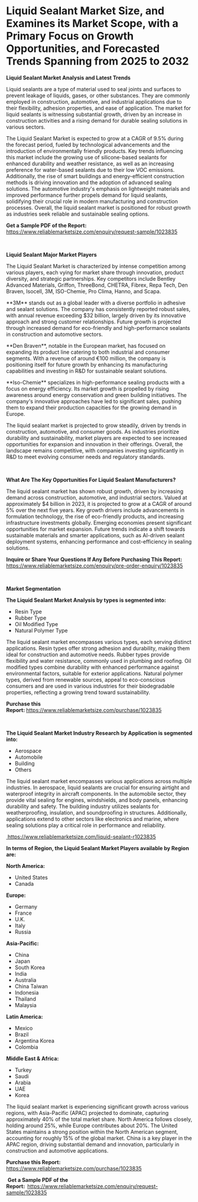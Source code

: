 <p><h1>Liquid Sealant Market Size, and Examines its Market Scope, with a Primary Focus on Growth Opportunities, and Forecasted Trends Spanning from 2025 to 2032</h1></p><p><strong>Liquid Sealant Market Analysis and Latest Trends</strong></p>
<p><p>Liquid sealants are a type of material used to seal joints and surfaces to prevent leakage of liquids, gases, or other substances. They are commonly employed in construction, automotive, and industrial applications due to their flexibility, adhesion properties, and ease of application. The market for liquid sealants is witnessing substantial growth, driven by an increase in construction activities and a rising demand for durable sealing solutions in various sectors.</p><p>The Liquid Sealant Market is expected to grow at a CAGR of 9.5% during the forecast period, fueled by technological advancements and the introduction of environmentally friendly products. Key trends influencing this market include the growing use of silicone-based sealants for enhanced durability and weather resistance, as well as an increasing preference for water-based sealants due to their low VOC emissions. Additionally, the rise of smart buildings and energy-efficient construction methods is driving innovation and the adoption of advanced sealing solutions. The automotive industry's emphasis on lightweight materials and improved performance further propels demand for liquid sealants, solidifying their crucial role in modern manufacturing and construction processes. Overall, the liquid sealant market is positioned for robust growth as industries seek reliable and sustainable sealing options.</p></p>
<p><strong>Get a Sample PDF of the Report:&nbsp;</strong> <a href="https://www.reliablemarketsize.com/enquiry/request-sample/1023835?utm_campaign=2475&utm_medium=2&utm_source=Github&utm_content=ia&utm_term=16042025&utm_id=liquid-sealant">https://www.reliablemarketsize.com/enquiry/request-sample/1023835</a></p>
<p>&nbsp;</p>
<p><strong>Liquid Sealant Major Market Players</strong></p>
<p><p>The Liquid Sealant Market is characterized by intense competition among various players, each vying for market share through innovation, product diversity, and strategic partnerships. Key competitors include Bentley Advanced Materials, Griffon, ThreeBond, CHETRA, Fibrex, Repa Tech, Den Braven, Isocell, 3M, ISO-Chemie, Pro Clima, Hanno, and Scapa.</p><p>**3M** stands out as a global leader with a diverse portfolio in adhesive and sealant solutions. The company has consistently reported robust sales, with annual revenue exceeding $32 billion, largely driven by its innovative approach and strong customer relationships. Future growth is projected through increased demand for eco-friendly and high-performance sealants in construction and automotive sectors.</p><p>**Den Braven**, notable in the European market, has focused on expanding its product line catering to both industrial and consumer segments. With a revenue of around €100 million, the company is positioning itself for future growth by enhancing its manufacturing capabilities and investing in R&D for sustainable sealant solutions.</p><p>**Iso-Chemie** specializes in high-performance sealing products with a focus on energy efficiency. Its market growth is propelled by rising awareness around energy conservation and green building initiatives. The company's innovative approaches have led to significant sales, pushing them to expand their production capacities for the growing demand in Europe.</p><p>The liquid sealant market is projected to grow steadily, driven by trends in construction, automotive, and consumer goods. As industries prioritize durability and sustainability, market players are expected to see increased opportunities for expansion and innovation in their offerings. Overall, the landscape remains competitive, with companies investing significantly in R&D to meet evolving consumer needs and regulatory standards.</p></p>
<p>&nbsp;</p>
<p><strong>What Are The Key Opportunities For Liquid Sealant Manufacturers?</strong></p>
<p><p>The liquid sealant market has shown robust growth, driven by increasing demand across construction, automotive, and industrial sectors. Valued at approximately $4 billion in 2023, it is projected to grow at a CAGR of around 5% over the next five years. Key growth drivers include advancements in formulation technology, the rise of eco-friendly products, and increasing infrastructure investments globally. Emerging economies present significant opportunities for market expansion. Future trends indicate a shift towards sustainable materials and smarter applications, such as AI-driven sealant deployment systems, enhancing performance and cost-efficiency in sealing solutions.</p></p>
<p><strong>Inquire or Share Your Questions If Any Before Purchasing This Report:</strong> <a href="https://www.reliablemarketsize.com/enquiry/pre-order-enquiry/1023835?utm_campaign=2475&utm_medium=2&utm_source=Github&utm_content=ia&utm_term=16042025&utm_id=liquid-sealant">https://www.reliablemarketsize.com/enquiry/pre-order-enquiry/1023835</a></p>
<p>&nbsp;</p>
<p><strong>Market Segmentation</strong></p>
<p><strong>The Liquid Sealant Market Analysis by types is segmented into:</strong></p>
<p><ul><li>Resin Type</li><li>Rubber Type</li><li>Oil Modified Type</li><li>Natural Polymer Type</li></ul></p>
<p><p>The liquid sealant market encompasses various types, each serving distinct applications. Resin types offer strong adhesion and durability, making them ideal for construction and automotive needs. Rubber types provide flexibility and water resistance, commonly used in plumbing and roofing. Oil modified types combine durability with enhanced performance against environmental factors, suitable for exterior applications. Natural polymer types, derived from renewable sources, appeal to eco-conscious consumers and are used in various industries for their biodegradable properties, reflecting a growing trend toward sustainability.</p></p>
<p><strong>Purchase this Report:&nbsp;</strong><a href="https://www.reliablemarketsize.com/purchase/1023835?utm_campaign=2475&utm_medium=2&utm_source=Github&utm_content=ia&utm_term=16042025&utm_id=liquid-sealant">https://www.reliablemarketsize.com/purchase/1023835</a></p>
<p>&nbsp;</p>
<p><strong>The Liquid Sealant Market Industry Research by Application is segmented into:</strong></p>
<p><ul><li>Aerospace</li><li>Automobile</li><li>Building</li><li>Others</li></ul></p>
<p><p>The liquid sealant market encompasses various applications across multiple industries. In aerospace, liquid sealants are crucial for ensuring airtight and waterproof integrity in aircraft components. In the automobile sector, they provide vital sealing for engines, windshields, and body panels, enhancing durability and safety. The building industry utilizes sealants for weatherproofing, insulation, and soundproofing in structures. Additionally, applications extend to other sectors like electronics and marine, where sealing solutions play a critical role in performance and reliability.</p></p>
<p><a href="https://www.reliablemarketsize.com/liquid-sealant-r1023835?utm_campaign=2475&utm_medium=2&utm_source=Github&utm_content=ia&utm_term=16042025&utm_id=liquid-sealant">&nbsp;https://www.reliablemarketsize.com/liquid-sealant-r1023835</a></p>
<p><strong>In terms of Region, the Liquid Sealant Market Players available by Region are:</strong></p>
<p>
    <p> <strong> North America: </strong>
        <ul>
            <li>United States</li>
            <li>Canada</li>
        </ul>
        </p> 
    <p> <strong> Europe: </strong>
        <ul>
            <li>Germany</li>
            <li>France</li>
            <li>U.K.</li>
            <li>Italy</li>
            <li>Russia</li>
        </ul>
        </p> 
    <p> <strong> Asia-Pacific: </strong>
        <ul>
            <li>China</li>
            <li>Japan</li>
            <li>South Korea</li>
            <li>India</li>
            <li>Australia</li>
            <li>China Taiwan</li>
            <li>Indonesia</li>
            <li>Thailand</li>
            <li>Malaysia</li>
        </ul>
        </p> 
    <p> <strong> Latin America: </strong>
        <ul>
            <li>Mexico</li>
            <li>Brazil</li>
            <li>Argentina Korea</li>
            <li>Colombia</li>
        </ul>
        </p> 
    <p> <strong> Middle East & Africa: </strong>
        <ul>
            <li>Turkey</li>
            <li>Saudi</li>
            <li>Arabia</li>
            <li>UAE</li>
            <li>Korea</li>
        </ul>
    </p>
    </p>
<p><p>The liquid sealant market is experiencing significant growth across various regions, with Asia-Pacific (APAC) projected to dominate, capturing approximately 40% of the total market share. North America follows closely, holding around 25%, while Europe contributes about 20%. The United States maintains a strong position within the North American segment, accounting for roughly 15% of the global market. China is a key player in the APAC region, driving substantial demand and innovation, particularly in construction and automotive applications.</p></p>
<p><strong>Purchase this Report: </strong><a href="https://www.reliablemarketsize.com/purchase/1023835?utm_campaign=2475&utm_medium=2&utm_source=Github&utm_content=ia&utm_term=16042025&utm_id=liquid-sealant">https://www.reliablemarketsize.com/purchase/1023835</a></p>
<p>&nbsp;<strong>Get a Sample PDF of the Report:&nbsp;&nbsp;</strong><a href="https://www.reliablemarketsize.com/enquiry/request-sample/1023835?utm_campaign=2475&utm_medium=2&utm_source=Github&utm_content=ia&utm_term=16042025&utm_id=liquid-sealant">https://www.reliablemarketsize.com/enquiry/request-sample/1023835</a></p>
<p><strong></strong></p>
<p><p></p><p></p><p></p></p>